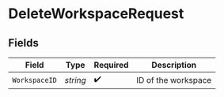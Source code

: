 # DeleteWorkspaceRequest


## Fields

| Field               | Type                | Required            | Description         |
| ------------------- | ------------------- | ------------------- | ------------------- |
| `WorkspaceID`       | *string*            | :heavy_check_mark:  | ID of the workspace |